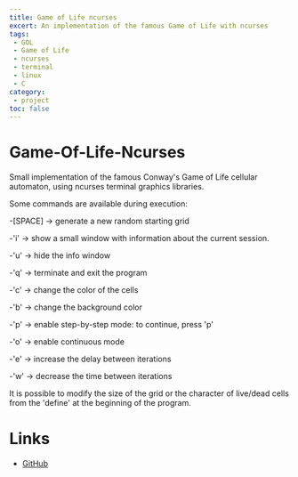 ```yaml
---
title: Game of Life ncurses
excert: An implementation of the famous Game of Life with ncurses
tags:
 - GOL
 - Game of Life
 - ncurses
 - terminal
 - linux
 - C
category:
 - project
toc: false
---
```


Game-Of-Life-Ncurses
====================

Small implementation of the famous Conway's Game of Life cellular automaton, using ncurses terminal graphics libraries.

Some commands are available during execution:

  -[SPACE] -> generate a new random starting grid
  
  -'i'      -> show a small window with information about the current session.
  
  -'u'      -> hide the info window
  
  -'q'      -> terminate and exit the program
  
  -'c'      -> change the color of the cells
  
  -'b'      -> change the background color
  
  -'p'      -> enable step-by-step mode: to continue, press 'p'
  
  -'o'      -> enable continuous mode
  
  -'e'      -> increase the delay between iterations
  
  -'w'      -> decrease the time between iterations
  
  
It is possible to modify the size of the grid or the character of live/dead cells from the 'define' at the beginning of the program.

# Links
- [GitHub](https://github.com/MrMoDDoM/Game-Of-Life-Ncurses)